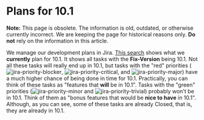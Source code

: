 
# Plans for 10.1

**Note:** This page is obsolete. The information is old, outdated, or otherwise currently incorrect. We are keeping the page for historical reasons only. **Do not** rely on the information in this article.



We manage our development plans in Jira. [This search](https://mariadb.atlassian.net/issues/?jql=project+%3D+MDEV+AND+issuetype+%3D+Task+AND+fixVersion+in+%2810.1.0%2C+10.1%29+ORDER+BY+priority+DESC) shows what we **currently** plan for 10.1. It shows all tasks with the **Fix-Version** being 10.1. Not all these tasks will really end up in 10.1, but tasks with the "red" priorities (![jira-priority-blocker](../../../../../../../../.gitbook/assets/plans-for-101/+image/jira-priority-blocker.png "jira-priority-blocker"), ![jira-priority-critical](../../../../../../../../.gitbook/assets/plans-for-101/+image/jira-priority-critical.png "jira-priority-critical"), and ![jira-priority-major](../../../../../../../../.gitbook/assets/plans-for-101/+image/jira-priority-major.png "jira-priority-major")) have a much higher chance of being done in time for 10.1. Practically, you can think of these tasks as "features that **will** be in 10.1". Tasks with the "green" priorities (![jira-priority-minor](../../../../../../../../.gitbook/assets/plans-for-101/+image/jira-priority-minor.png "jira-priority-minor") and ![jira-priority-trivial](../../../../../../../../.gitbook/assets/plans-for-101/+image/jira-priority-trivial.png "jira-priority-trivial")) probably won't be in 10.1. Think of them as "bonus features that would be **nice to have** in 10.1". Although, as you can see, some of these tasks are already Closed, that is, they are already in 10.1.


